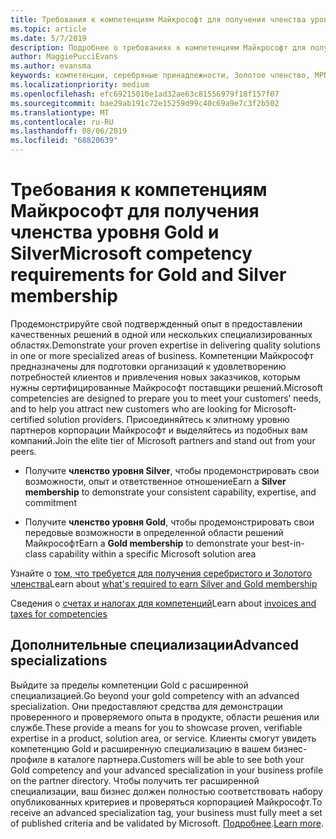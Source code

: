 ```yaml
---
title: Требования к компетенциям Майкрософт для получения членства уровня Gold и Silver | Центр партнеров
ms.topic: article
ms.date: 5/7/2019
description: Подробнее о требованиях к компетенциям Майкрософт для получения членства уровней Gold и Silver.
author: MaggiePucciEvans
ms.author: evansma
keywords: компетенции, серебряные принадлежности, Золотое членство, MPN, карты, знание, Microsoft Partner Network, членство в сети, Дополнительные специализации
ms.localizationpriority: medium
ms.openlocfilehash: efc69215010e1ad32ae63c81556979f18f157f07
ms.sourcegitcommit: bae29ab191c72e15259d99c40c69a9e7c3f2b502
ms.translationtype: MT
ms.contentlocale: ru-RU
ms.lasthandoff: 08/06/2019
ms.locfileid: "68820639"
---
```

# <a name="microsoft-competency-requirements-for-gold-and-silver-membership"></a><span data-ttu-id="de7a8-104">Требования к компетенциям Майкрософт для получения членства уровня Gold и Silver</span><span class="sxs-lookup"><span data-stu-id="de7a8-104">Microsoft competency requirements for Gold and Silver membership</span></span>


<span data-ttu-id="de7a8-105">Продемонстрируйте свой подтвержденный опыт в предоставлении качественных решений в одной или нескольких специализированных областях.</span><span class="sxs-lookup"><span data-stu-id="de7a8-105">Demonstrate your proven expertise in delivering quality solutions in one or more specialized areas of business.</span></span> <span data-ttu-id="de7a8-106">Компетенции Майкрософт предназначены для подготовки организаций к удовлетворению потребностей клиентов и привлечения новых заказчиков, которым нужны сертифицированные Майкрософт поставщики решений.</span><span class="sxs-lookup"><span data-stu-id="de7a8-106">Microsoft competencies are designed to prepare you to meet your customers’ needs, and to help you attract new customers who are looking for Microsoft-certified solution providers.</span></span> <span data-ttu-id="de7a8-107">Присоединяйтесь к элитному уровню партнеров корпорации Майкрософт и выделяйтесь из подобных вам компаний.</span><span class="sxs-lookup"><span data-stu-id="de7a8-107">Join the elite tier of Microsoft partners and stand out from your peers.</span></span>

- <span data-ttu-id="de7a8-108">Получите **членство уровня Silver**, чтобы продемонстрировать свои возможности, опыт и ответственное отношение</span><span class="sxs-lookup"><span data-stu-id="de7a8-108">Earn a **Silver membership** to demonstrate your consistent capability, expertise, and commitment</span></span>

- <span data-ttu-id="de7a8-109">Получите **членство уровня Gold**, чтобы продемонстрировать свои передовые возможности в определенной области решений Майкрософт</span><span class="sxs-lookup"><span data-stu-id="de7a8-109">Earn a **Gold membership** to demonstrate your best-in-class capability within a specific Microsoft solution area</span></span>

<span data-ttu-id="de7a8-110">Узнайте о [том, что требуется для получения серебристого и Золотого членства](https://partner.microsoft.com/membership/competencies)</span><span class="sxs-lookup"><span data-stu-id="de7a8-110">Learn about [what's required to earn Silver and Gold membership](https://partner.microsoft.com/membership/competencies)</span></span>

<span data-ttu-id="de7a8-111">Сведения о [счетах и налогах для компетенций](mpn-view-print-maps-invoice.md)</span><span class="sxs-lookup"><span data-stu-id="de7a8-111">Learn about [invoices and taxes for competencies](mpn-view-print-maps-invoice.md)</span></span>

## <a name="advanced-specializations"></a><span data-ttu-id="de7a8-112">Дополнительные специализации</span><span class="sxs-lookup"><span data-stu-id="de7a8-112">Advanced specializations</span></span>

<span data-ttu-id="de7a8-113">Выйдите за пределы компетенции Gold с расширенной специализацией.</span><span class="sxs-lookup"><span data-stu-id="de7a8-113">Go beyond your gold competency with an advanced specialization.</span></span> <span data-ttu-id="de7a8-114">Они предоставляют средства для демонстрации проверенного и проверяемого опыта в продукте, области решения или службе.</span><span class="sxs-lookup"><span data-stu-id="de7a8-114">These provide a means for you to showcase proven, verifiable expertise in a product, solution area, or service.</span></span> <span data-ttu-id="de7a8-115">Клиенты смогут увидеть компетенцию Gold и расширенную специализацию в вашем бизнес-профиле в каталоге партнера.</span><span class="sxs-lookup"><span data-stu-id="de7a8-115">Customers will be able to see both your Gold competency and your advanced specialization in your business profile on the partner directory.</span></span> <span data-ttu-id="de7a8-116">Чтобы получить тег расширенной специализации, ваш бизнес должен полностью соответствовать набору опубликованных критериев и проверяться корпорацией Майкрософт.</span><span class="sxs-lookup"><span data-stu-id="de7a8-116">To receive an advanced specialization tag, your business must fully meet a set of published criteria and be validated by Microsoft.</span></span> <span data-ttu-id="de7a8-117">[Подробнее](https://partner.microsoft.com/membership/competencies#tab-content-2).</span><span class="sxs-lookup"><span data-stu-id="de7a8-117">[Learn more](https://partner.microsoft.com/membership/competencies#tab-content-2).</span></span> 